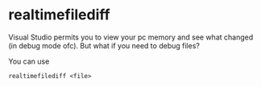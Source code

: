 # realtimefilediff

Visual Studio permits you to view your pc memory and see what changed (in debug mode ofc). But what if you need to debug files?

You can use
```
realtimefilediff <file>
```
